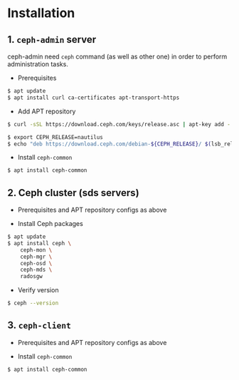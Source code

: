 Installation
============

## 1. `ceph-admin` server
ceph-admin need `ceph` command (as well as other one) in order to perform administration tasks.

* Prerequisites
```bash
$ apt update
$ apt install curl ca-certificates apt-transport-https
```

* Add APT repository
```bash
$ curl -sSL https://download.ceph.com/keys/release.asc | apt-key add -
```

```bash
$ export CEPH_RELEASE=nautilus
$ echo "deb https://download.ceph.com/debian-${CEPH_RELEASE}/ $(lsb_release -sc) main" | tee /etc/apt/sources.list.d/ceph.list
```
* Install `ceph-common`
```bash
$ apt install ceph-common
```

## 2. Ceph cluster (sds servers)
* Prerequisites and APT repository configs as above

* Install Ceph packages
```bash
$ apt update
$ apt install ceph \
    ceph-mon \
    ceph-mgr \
    ceph-osd \
    ceph-mds \
    radosgw
```

* Verify version
```bash
$ ceph --version
```

## 3. `ceph-client`
* Prerequisites and APT repository configs as above

* Install `ceph-common`
```bash
$ apt install ceph-common
```
